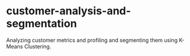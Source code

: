 # customer-analysis-and-segmentation
Analyzing customer metrics and profiling and segmenting them using K-Means Clustering.
